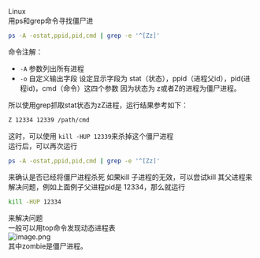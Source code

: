 Linux<br />用ps和grep命令寻找僵尸进
```bash
ps -A -ostat,ppid,pid,cmd | grep -e '^[Zz]'
```
命令注解：

- `-A` 参数列出所有进程
- `-o` 自定义输出字段 设定显示字段为 stat（状态），ppid（进程父id），pid(进程id)，cmd（命令）这四个参数 因为状态为 z或者Z的进程为僵尸进程。

所以使用grep抓取stat状态为zZ进程，运行结果参考如下：
```bash
Z 12334 12339 /path/cmd
```
这时，可以使用 `kill -HUP 12339`来杀掉这个僵尸进程<br />运行后，可以再次运行
```bash
ps -A -ostat,ppid,pid,cmd | grep -e '^[Zz]'
```
来确认是否已经将僵尸进程杀死 如果kill 子进程的无效，可以尝试kill 其父进程来解决问题，例如上面例子父进程pid是 12334，那么就运行
```bash
kill -HUP 12334
```
来解决问题<br />一般可以用top命令发现动态进程表<br />![image.png](https://cdn.nlark.com/yuque/0/2022/png/396745/1658727669109-1580bb59-30a7-49c7-b27e-fd8407abad86.png#clientId=ua1bfa51e-1df7-4&from=paste&height=704&id=ue0008487&originHeight=1760&originWidth=3323&originalType=binary&ratio=1&rotation=0&showTitle=false&size=1473934&status=done&style=none&taskId=ud1f656fb-2717-42b1-afbc-cc8c61caf23&title=&width=1329.2)<br />其中zombie是僵尸进程。
